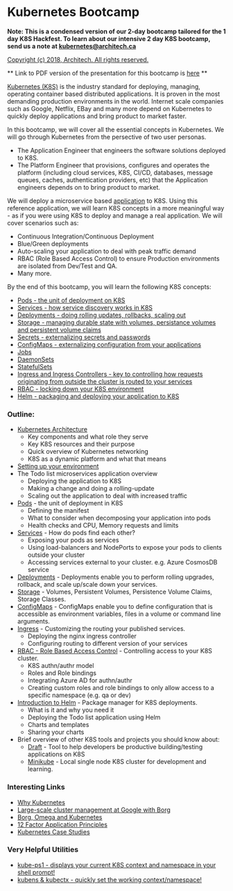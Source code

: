 # Kubernetes Bootcamp #

**Note: This is a condensed version of our 2-day bootcamp tailored for the 1 day K8S Hackfest. To learn about our intensive 2 day K8S bootcamp, send us a note at kubernetes@architech.ca**

[Copyright (c) 2018, Architech. All rights reserved.](./COPYRIGHT.md)

** Link to PDF version of the presentation for this bootcamp is [here](./Kubernetes_Hackfest.pdf) ** 

[Kubernetes (K8S)](https://kubernetes.io/docs/home/) is the industry standard for deploying, managing, operating container based distributed applications.  It is proven in the most demanding production environments in the world.  Internet scale companies such as Google, Netflix, EBay and many more depend on Kubernetes to quickly deploy applications and bring product to market faster.

In this bootcamp, we will cover all the essential concepts in Kubernetes. We will go through Kubernetes from the persective of two user personas.

- The Application Engineer that engineers the software solutions deployed to K8S.
- The Platform Engineer that provisions, configures and operates the platform (including cloud services, K8S, CI/CD, databases, message queues, caches, authentication providers, etc) that the Application engineers depends on to bring product to market.

We will deploy a microservice based [application](./todo-app/README.md) to K8S.  Using this reference application, we will learn K8S concepts in a more meaningful way - as if you were using K8S to deploy and manage a real application.  We will cover scenarios such as:

- Continuous Integration/Continuous Deployment
- Blue/Green deployments
- Auto-scaling your application to deal with peak traffic demand
- RBAC (Role Based Access Control) to ensure Production environments are isolated from Dev/Test and QA.
- Many more.

By the end of this bootcamp, you will learn the following K8S concepts:

- [Pods - the unit of deployment on K8S](https://kubernetes.io/docs/concepts/workloads/pods/pod-overview/)
- [Services - how service discovery works in K8S](https://kubernetes.io/docs/concepts/services-networking/connect-applications-service/)
- [Deployments - doing rolling updates, rollbacks, scaling out](https://kubernetes.io/docs/concepts/workloads/controllers/deployment/)
- [Storage - managing durable state with volumes, persistance volumes and persistent volume claims](https://kubernetes.io/docs/concepts/storage/volumes/)
- [Secrets - externalizing secrets and passwords](https://kubernetes.io/docs/concepts/configuration/secret/)
- [ConfigMaps - externalizing configuration from your applications](https://kubernetes.io/docs/tasks/configure-pod-container/configure-pod-configmap/)
- [Jobs](https://kubernetes.io/docs/concepts/workloads/controllers/jobs-run-to-completion/)
- [DaemonSets](https://kubernetes.io/docs/concepts/workloads/controllers/daemonset/)
- [StatefulSets](https://kubernetes.io/docs/concepts/workloads/controllers/statefulset/)
- [Ingress and Ingress Controllers - key to controlling how requests originating from outside the cluster is routed to your services](https://kubernetes.io/docs/concepts/services-networking/ingress/)
- [RBAC - locking down your K8S environment](https://kubernetes.io/docs/admin/authorization/rbac/)
- [Helm - packaging and deploying your application to K8S](https://docs.helm.sh/)

### Outline: ###

- [Kubernetes Architecture](./bootcamp/exercises/Architecture.md)
    - Key components and what role they serve
    - Key K8S resources and their purpose
    - Quick overview of Kubernetes networking
    - K8S as a dynamic platform and what that means
- [Setting up your environment](./bootcamp/exercises/setup.md)
- The Todo list microservices application overview
    - Deploying the application to K8S
    - Making a change and doing a rolling-update
    - Scaling out the application to deal with increased traffic
- [Pods](./pods/README.md) - the unit of deployment in K8S
    - Defining the manifest
    - What to consider when decomposing your application into pods
    - Health checks and CPU, Memory requests and limits
- [Services](./services/README.md) - How do pods find each other?
    - Exposing your pods as services
    - Using load-balancers and NodePorts to expose your pods to clients outside your cluster
    - Accessing services external to your cluster. e.g. Azure CosmosDB service
- [Deployments](./deployments/README.md) - Deployments enable you to perform rolling upgrades, rollback, and scale up/scale down your services.
- [Storage](./storage/README.md) - Volumes, Persistent Volumes, Persistence Volume Claims, Storage Classes.
- [ConfigMaps](./configmaps/README.md) - ConfigMaps enable you to define configuration that is accessible as environment variables, files in a volume or command line arguments.
- [Ingress](./ingress/README.md) - Customizing the routing your published services.
    - Deploying the nginx ingress controller
    - Configuring routing to different version of your services
- [RBAC - Role Based Access Control](./security/README.md) - Controlling access to your K8S cluster.
    - K8S authn/authr model
    - Roles and Role bindings
    - Integrating Azure AD for authn/authr
    - Creating custom roles and role bindings to only allow access to a specific namespace (e.g. qa or dev)
- [Introduction to Helm](./helm/README.md) - Package manager for K8S deployments.
    - What is it and why you need it
    - Deploying the Todo list application using Helm
    - Charts and templates
    - Sharing your charts
- Brief overview of other K8S tools and projects you should know about:
    - [Draft](https://github.com/Azure/draft) - Tool to help developers be productive building/testing applications on K8S
    - [Minikube](https://github.com/kubernetes/minikube) - Local single node K8S cluster for development and learning.

### Interesting Links ###

* [Why Kubernetes](https://apprenda.com/why-kubernetes/)
* [Large-scale cluster management at Google with Borg](https://research.google.com/pubs/pub43438.html)
* [Borg, Omega and Kubernetes](https://static.googleusercontent.com/media/research.google.com/en//pubs/archive/44843.pdf)
* [12 Factor Application Principles](https://12factor.net/)
* [Kubernetes Case Studies](https://kubernetes.io/case-studies/)

### Very Helpful Utilities ###

* [kube-ps1 - displays your current K8S context and namespace in your shell prompt!](https://github.com/jonmosco/kube-ps1)
* [kubens & kubectx - quickly set the working context/namespace!](https://github.com/ahmetb/kubectx)